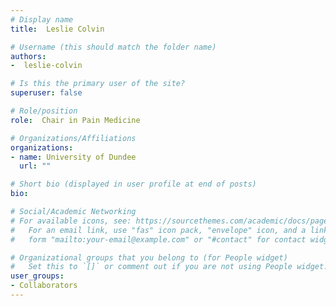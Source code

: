 ```yaml
---
# Display name
title:  Leslie Colvin

# Username (this should match the folder name)
authors:
-  leslie-colvin

# Is this the primary user of the site?
superuser: false

# Role/position
role:  Chair in Pain Medicine

# Organizations/Affiliations
organizations:
- name: University of Dundee
  url: ""

# Short bio (displayed in user profile at end of posts)
bio:

# Social/Academic Networking
# For available icons, see: https://sourcethemes.com/academic/docs/page-builder/#icons
#   For an email link, use "fas" icon pack, "envelope" icon, and a link in the
#   form "mailto:your-email@example.com" or "#contact" for contact widget.

# Organizational groups that you belong to (for People widget)
#   Set this to `[]` or comment out if you are not using People widget.
user_groups:
- Collaborators
---
```

